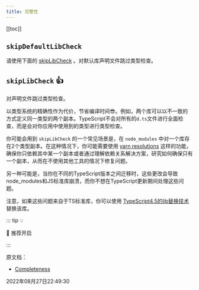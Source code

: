 ```yaml
---
title: 完整性
---
```

[[toc]]



## `skipDefaultLibCheck`

请使用下面的 [skipLibCheck](#skiplibcheck-👍) 。对默认库声明文件跳过类型检查。



## `skipLibCheck` 👍

对声明文件跳过类型检查。

以类型系统的精确性作为代价，节省编译时间😎。例如，两个库可以以不一致的方式定义同一类型的两个副本。TypeScript不会对所有的`d.ts`文件进行全面检查，而是会对你应用中使用到的类型进行类型检查。

你可能会用到 `skipLibCheck` 的一个常见场景是，在 `node_modules` 中对一个库存在2个类型副本。在这种情况下，你可能需要使用 [yarn resolutions](https://yarnpkg.com/lang/en/docs/selective-version-resolutions/) 这样的功能，确保你只依赖其中某一个副本或者通过理解依赖关系解决方案，研究如何确保只有一个副本，从而在不使用其他工具的情况下修复问题。

另一种可能是，当你在不同的TypeScript版本之间迁移时，这些更改会导致node_modules和JS标准库崩溃，而你不想在TypeScript更新期间处理这些问题。

注意，如果这些问题来自于TS标准库，你可以使用 [TypeScript4.5的lib替换技术](https://www.typescriptlang.org/docs/handbook/release-notes/typescript-4-5.html#supporting-lib-from-node_modules) 替换该库。



::: tip 💡 

🚀 推荐开启

:::





原文档：

- [Completeness](https://www.typescriptlang.org/tsconfig#Completeness_6257)

2022年08月27日22:49:30




